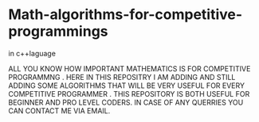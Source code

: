 # Math-algorithms-for-competitive-programmings
in c++laguage

ALL YOU KNOW HOW IMPORTANT MATHEMATICS IS FOR COMPETITIVE PROGRAMMNG .
HERE IN THIS REPOSITRY I AM ADDING AND STILL ADDING SOME ALGORITHMS THAT WILL BE VERY
USEFUL FOR EVERY COMPETITIVE PROGRAMMER . THIS REPOSITORY IS BOTH USEFUL FOR BEGINNER 
AND PRO LEVEL CODERS.
IN CASE OF ANY QUERRIES YOU CAN CONTACT ME VIA EMAIL.

